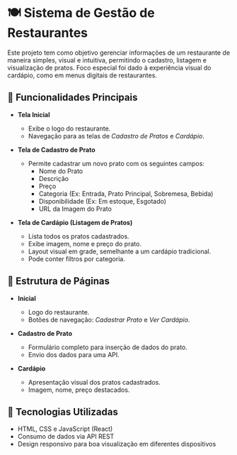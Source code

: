 # 🍽️ Sistema de Gestão de Restaurantes

Este projeto tem como objetivo gerenciar informações de um restaurante de maneira simples, visual e intuitiva, permitindo o cadastro, listagem e visualização de pratos. Foco especial foi dado à experiência visual do cardápio, como em menus digitais de restaurantes.

## 🚀 Funcionalidades Principais

- **Tela Inicial**
  - Exibe o logo do restaurante.
  - Navegação para as telas de *Cadastro de Pratos* e *Cardápio*.

- **Tela de Cadastro de Prato**
  - Permite cadastrar um novo prato com os seguintes campos:
    - Nome do Prato
    - Descrição
    - Preço
    - Categoria (Ex: Entrada, Prato Principal, Sobremesa, Bebida)
    - Disponibilidade (Ex: Em estoque, Esgotado)
    - URL da Imagem do Prato

- **Tela de Cardápio (Listagem de Pratos)**
  - Lista todos os pratos cadastrados.
  - Exibe imagem, nome e preço do prato.
  - Layout visual em grade, semelhante a um cardápio tradicional.
  - Pode conter filtros por categoria.

## 🧱 Estrutura de Páginas

- **Inicial**
  - Logo do restaurante.
  - Botões de navegação: *Cadastrar Prato* e *Ver Cardápio*.

- **Cadastro de Prato**
  - Formulário completo para inserção de dados do prato.
  - Envio dos dados para uma API.

- **Cardápio**
  - Apresentação visual dos pratos cadastrados.
  - Imagem, nome, preço destacados.

## 🔧 Tecnologias Utilizadas

- HTML, CSS e JavaScript (React)
- Consumo de dados via API REST
- Design responsivo para boa visualização em diferentes dispositivos
